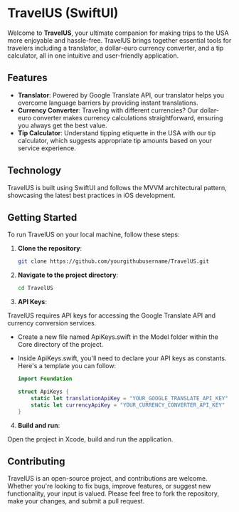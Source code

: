 # TravelUS (SwiftUI)

Welcome to **TravelUS**, your ultimate companion for making trips to the USA more enjoyable and hassle-free. TravelUS brings together essential tools for travelers including a translator, a dollar-euro currency converter, and a tip calculator, all in one intuitive and user-friendly application.

## Features

- **Translator**: Powered by Google Translate API, our translator helps you overcome language barriers by providing instant translations.
- **Currency Converter**: Traveling with different currencies? Our dollar-euro converter makes currency calculations straightforward, ensuring you always get the best value.
- **Tip Calculator**: Understand tipping etiquette in the USA with our tip calculator, which suggests appropriate tip amounts based on your service experience.

## Technology

TravelUS is built using SwiftUI and follows the MVVM architectural pattern, showcasing the latest best practices in iOS development.

## Getting Started

To run TravelUS on your local machine, follow these steps:

1. **Clone the repository**:

   ```bash
   git clone https://github.com/yourgithubusername/TravelUS.git

2. **Navigate to the project directory**:

    ```bash
   cd TravelUS
    
3. **API Keys**:

TravelUS requires API keys for accessing the Google Translate API and currency conversion services.

- Create a new file named ApiKeys.swift in the Model folder within the Core directory of the project.
- Inside ApiKeys.swift, you'll need to declare your API keys as constants. Here's a template you can follow:

    ```swift
    import Foundation
    
    struct ApiKeys {
        static let translationApiKey = "YOUR_GOOGLE_TRANSLATE_API_KEY"
        static let currencyApiKey = "YOUR_CURRENCY_CONVERTER_API_KEY"
    }

4. **Build and run**:
 
Open the project in Xcode, build and run the application.

## Contributing

TravelUS is an open-source project, and contributions are welcome. Whether you're looking to fix bugs, improve features, or suggest new functionality, your input is valued. Please feel free to fork the repository, make your changes, and submit a pull request.

    
